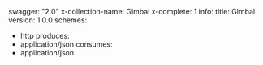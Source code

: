 swagger: "2.0"
x-collection-name: Gimbal
x-complete: 1
info:
  title: Gimbal
  version: 1.0.0
schemes:
- http
produces:
- application/json
consumes:
- application/json